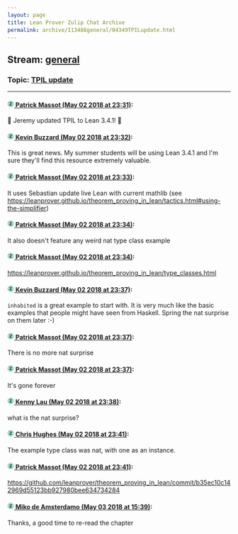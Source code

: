 ```yaml
---
layout: page
title: Lean Prover Zulip Chat Archive 
permalink: archive/113488general/04349TPILupdate.html
---
```


## Stream: [general](index.html)
### Topic: [TPIL update](04349TPILupdate.html)

---

#### [![Click to go to Zulip](../../assets/img/zulip2.png) Patrick Massot (May 02 2018 at 23:31)](https://leanprover.zulipchat.com/#narrow/stream/113488-general/topic/TPIL%20update/near/126015047):
:tada: Jeremy updated TPIL to Lean 3.4.1! :tada:

#### [![Click to go to Zulip](../../assets/img/zulip2.png) Kevin Buzzard (May 02 2018 at 23:32)](https://leanprover.zulipchat.com/#narrow/stream/113488-general/topic/TPIL%20update/near/126015112):
This is great news. My summer students will be using Lean 3.4.1 and I'm sure they'll find this resource extremely valuable.

#### [![Click to go to Zulip](../../assets/img/zulip2.png) Patrick Massot (May 02 2018 at 23:33)](https://leanprover.zulipchat.com/#narrow/stream/113488-general/topic/TPIL%20update/near/126015134):
It uses Sebastian update live Lean with current mathlib (see https://leanprover.github.io/theorem_proving_in_lean/tactics.html#using-the-simplifier)

#### [![Click to go to Zulip](../../assets/img/zulip2.png) Patrick Massot (May 02 2018 at 23:34)](https://leanprover.zulipchat.com/#narrow/stream/113488-general/topic/TPIL%20update/near/126015176):
It also doesn't feature any weird nat type class example

#### [![Click to go to Zulip](../../assets/img/zulip2.png) Patrick Massot (May 02 2018 at 23:34)](https://leanprover.zulipchat.com/#narrow/stream/113488-general/topic/TPIL%20update/near/126015183):
https://leanprover.github.io/theorem_proving_in_lean/type_classes.html

#### [![Click to go to Zulip](../../assets/img/zulip2.png) Kevin Buzzard (May 02 2018 at 23:37)](https://leanprover.zulipchat.com/#narrow/stream/113488-general/topic/TPIL%20update/near/126015303):
`inhabited` is a great example to start with. It is very much like the basic examples that people might have seen from Haskell. Spring the nat surprise on them later :-)

#### [![Click to go to Zulip](../../assets/img/zulip2.png) Patrick Massot (May 02 2018 at 23:37)](https://leanprover.zulipchat.com/#narrow/stream/113488-general/topic/TPIL%20update/near/126015326):
There is no more nat surprise

#### [![Click to go to Zulip](../../assets/img/zulip2.png) Patrick Massot (May 02 2018 at 23:37)](https://leanprover.zulipchat.com/#narrow/stream/113488-general/topic/TPIL%20update/near/126015329):
It's gone forever

#### [![Click to go to Zulip](../../assets/img/zulip2.png) Kenny Lau (May 02 2018 at 23:38)](https://leanprover.zulipchat.com/#narrow/stream/113488-general/topic/TPIL%20update/near/126015340):
what is the nat surprise?

#### [![Click to go to Zulip](../../assets/img/zulip2.png) Chris Hughes (May 02 2018 at 23:41)](https://leanprover.zulipchat.com/#narrow/stream/113488-general/topic/TPIL%20update/near/126015484):
The example type class was nat, with one as an instance.

#### [![Click to go to Zulip](../../assets/img/zulip2.png) Patrick Massot (May 02 2018 at 23:41)](https://leanprover.zulipchat.com/#narrow/stream/113488-general/topic/TPIL%20update/near/126015494):
https://github.com/leanprover/theorem_proving_in_lean/commit/b35ec10c142969d55123bb927980bee634734284

#### [![Click to go to Zulip](../../assets/img/zulip2.png) Miko de Amsterdamo (May 03 2018 at 15:39)](https://leanprover.zulipchat.com/#narrow/stream/113488-general/topic/TPIL%20update/near/126045928):
Thanks, a good time to re-read the chapter


